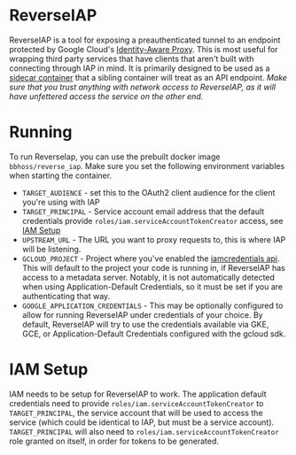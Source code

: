 # ReverseIAP

ReverseIAP is a tool for exposing a preauthenticated tunnel to an endpoint protected
by Google Cloud's [Identity-Aware Proxy](https://cloud.google.com/iap). This is most
useful for wrapping third party services that have clients that aren't built with
connecting through IAP in mind. It is primarily designed to be used as a [sidecar container](https://docs.microsoft.com/en-us/azure/architecture/patterns/sidecar)
that a sibling container will treat as an API endpoint. _Make sure that you trust anything
with network access to ReverseIAP, as it will have unfettered access the service on the
other end._

# Running
To run ReverseIap, you can use the prebuilt docker image `bbhoss/reverse_iap`. Make sure you
set the following environment variables when starting the container.

  * `TARGET_AUDIENCE` - set this to the OAuth2 client audience for the client you're using with IAP
  * `TARGET_PRINCIPAL` - Service account email address that the default credentials provide `roles/iam.serviceAccountTokenCreator` access, see [IAM Setup](#iam-setup)
  * `UPSTREAM_URL` - The URL you want to proxy requests to, this is where IAP will be listening.
  * `GCLOUD_PROJECT` - Project where you've enabled the [iamcredentials api](https://console.developers.google.com/apis/library/iamcredentials.googleapis.com). This will default to the project your code is running in, if ReverseIAP has access to a metadata server. Notably, it is not automatically detected when using Application-Default Credentials, so it must be set if you are authenticating that way.
  * `GOOGLE_APPLICATION_CREDENTIALS` - This may be optionally configured to allow for running ReverseIAP under
    credentials of your choice. By default, ReverseIAP will try to use the credentials available via GKE, GCE, or Application-Default Credentials configured with the gcloud sdk.

  # IAM Setup
  IAM needs to be setup for ReverseIAP to work. The application default credentials need to provide
  `roles/iam.serviceAccountTokenCreator` to `TARGET_PRINCIPAL`, the service account that will be used to access the service (which could be identical to IAP, but must be a service account).
  `TARGET_PRINCIPAL` will also need to `roles/iam.serviceAccountTokenCreator` role granted on
  itself, in order for tokens to be generated.
